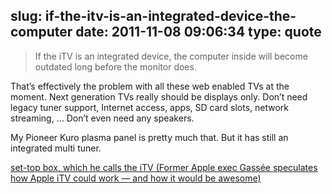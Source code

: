 slug: if-the-itv-is-an-integrated-device-the-computer
date: 2011-11-08 09:06:34
type: quote
---

> If the iTV is an integrated device, the computer inside will become outdated long before the monitor does.

That’s effectively the problem with all these web enabled TVs at the moment. Next generation TVs really should be displays only. Don’t need legacy tuner support, Internet access, apps, SD card slots, network streaming, … Don’t even need any speakers.

 My Pioneer Kuro plasma panel is pretty much that. But it has still an integrated multi tuner.

 [set-top box, which he calls the iTV (Former Apple exec Gassée speculates how Apple iTV could work — and how it would be awesome)](http://www.mondaynote.com/2011/11/06/from-heaven-itv/)
